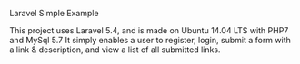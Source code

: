 Laravel Simple Example

This project uses Laravel 5.4, and is made on Ubuntu 14.04 LTS with PHP7 and MySql 5.7
It simply enables a user to register, login, submit a form with a link & description, and view a list of all submitted links.
